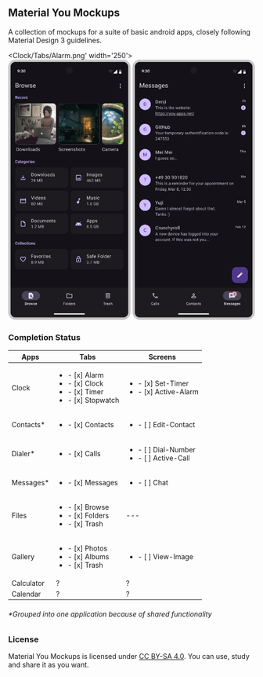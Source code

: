 ## Material You Mockups
A collection of mockups for a suite of basic android apps, closely following Material Design 3 guidelines.

<Clock/Tabs/Alarm.png' width='250'> <img src='Files/Browse.png' width='250'> <img src='Connect/Messages.png' width='250'>

### Completion Status

|Apps|Tabs|Screens|
|---|---|---|
|Clock|<ul><li>- [x] Alarm</li><li>- [x] Clock</li><li>- [x] Timer</li><li>- [x] Stopwatch</li></ul>|<ul><li>- [x] Set-Timer</li><li>- [x] Active-Alarm</li></ul>|
|Contacts*|<ul><li>- [x] Contacts</li></ul>|<ul><li>- [ ] Edit-Contact</li></ul>|
|Dialer*|<ul><li>- [x] Calls</li></ul>|<ul><li>- [ ] Dial-Number</li><li>- [ ] Active-Call</li></ul>|
|Messages*|<ul><li>- [x] Messages</li></ul>|<ul><li>- [ ] Chat</li></ul>|
|Files|<ul><li>- [x] Browse</li><li>- [x] Folders</li><li>- [x] Trash</li></ul>|---|
|Gallery|<ul><li>- [x] Photos</li><li>- [x] Albums</li><li>- [x] Trash</li></ul>|<ul><li>- [ ] View-Image</li></ul>|
|Calculator|?|?|
|Calendar|?|?|

###### *Grouped into one application because of shared functionality

### License

 Material You Mockups is licensed under [CC BY-SA 4.0](https://creativecommons.org/licenses/by-sa/4.0/). You can use, study and share it as you want.
